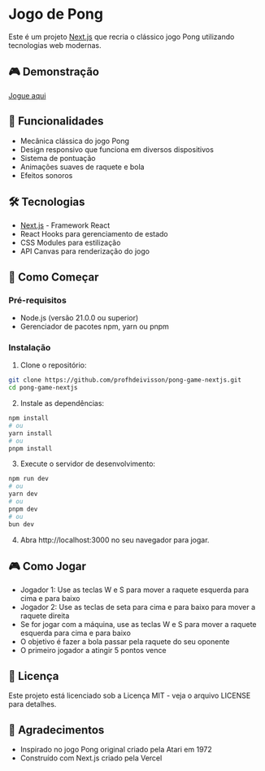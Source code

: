 # Jogo de Pong

Este é um projeto [Next.js](https://nextjs.org) que recria o clássico jogo Pong utilizando tecnologias web modernas.

## 🎮 Demonstração

[Jogue aqui](#) <!-- Adicione seu link de deploy quando disponível -->

## 🚀 Funcionalidades

- Mecânica clássica do jogo Pong
- Design responsivo que funciona em diversos dispositivos
- Sistema de pontuação
- Animações suaves de raquete e bola
- Efeitos sonoros

## 🛠️ Tecnologias

- [Next.js](https://nextjs.org/) - Framework React
- React Hooks para gerenciamento de estado
- CSS Modules para estilização
- API Canvas para renderização do jogo

## 🚀 Como Começar

### Pré-requisitos

- Node.js (versão 21.0.0 ou superior)
- Gerenciador de pacotes npm, yarn ou pnpm

### Instalação

1. Clone o repositório:
```bash
git clone https://github.com/profhdeivisson/pong-game-nextjs.git
cd pong-game-nextjs
```
2. Instale as dependências:

```bash
npm install
# ou
yarn install
# ou
pnpm install
```
3. Execute o servidor de desenvolvimento:
```bash
npm run dev
# ou
yarn dev
# ou
pnpm dev
# ou
bun dev
```
4. Abra http://localhost:3000 no seu navegador para jogar.

## 🎮 Como Jogar

- Jogador 1: Use as teclas W e S para mover a raquete esquerda para cima e para baixo
- Jogador 2: Use as teclas de seta para cima e para baixo para mover a raquete direita
- Se for jogar com a máquina, use as teclas W e S para mover a raquete esquerda para cima e para baixo
- O objetivo é fazer a bola passar pela raquete do seu oponente
- O primeiro jogador a atingir 5 pontos vence

## 📝 Licença
Este projeto está licenciado sob a Licença MIT - veja o arquivo LICENSE para detalhes.

## 🙏 Agradecimentos
- Inspirado no jogo Pong original criado pela Atari em 1972
- Construído com Next.js criado pela Vercel